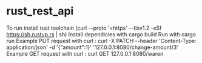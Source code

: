 # rust_rest_api

To run install rust toolchain (curl --proto '=https' --tlsv1.2 -sSf https://sh.rustup.rs | sh)
Install dependicies with cargo build
Run with cargo run
Example PUT request with curl : curl -X PATCH --header 'Content-Type: application/json' -d '{"amount":1}' '127.0.0.1:8080/change-amount/3'
Example GET request with curl : curl GET  127.0.0.1:8080/waren
